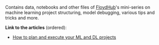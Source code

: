 Contains data, notebooks and other files of [FloydHub](https://www.floydhub.com)'s mini-series on machine learning project structuring, model debugging, various tips and tricks and more. 

**Link to the articles** (ordered):
- [How to plan and execute your ML and DL projects](https://blog.floydhub.com/structuring-and-planning-your-machine-learning-project/)
